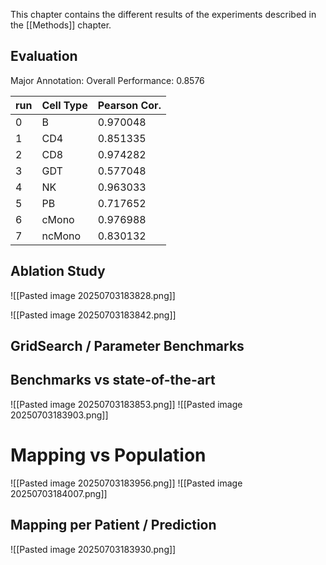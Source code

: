 This chapter contains the different results of the experiments described in the [[Methods]] chapter.

## Evaluation

Major Annotation: 
Overall Performance: 0.8576

| run | Cell Type | Pearson Cor. |
| --- | --------- | ------------ |
| 0   | B         | 0.970048<br> |
| 1   | CD4       | 0.851335<br> |
| 2   | CD8       | 0.974282<br> |
| 3   | GDT       | 0.577048<br> |
| 4   | NK        | 0.963033<br> |
| 5   | PB        | 0.717652<br> |
| 6   | cMono     | 0.976988<br> |
| 7   | ncMono    | 0.830132<br> |


## Ablation Study
![[Pasted image 20250703183828.png]]

![[Pasted image 20250703183842.png]]
## GridSearch / Parameter Benchmarks

## Benchmarks vs state-of-the-art

![[Pasted image 20250703183853.png]]
![[Pasted image 20250703183903.png]]
# Mapping vs Population
![[Pasted image 20250703183956.png]]
![[Pasted image 20250703184007.png]]
## Mapping per Patient / Prediction
![[Pasted image 20250703183930.png]]

